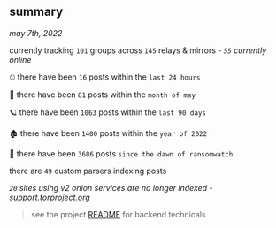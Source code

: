 
## summary
_may 7th, 2022_

currently tracking `101` groups across `145` relays & mirrors - _`55` currently online_

⏲ there have been `16` posts within the `last 24 hours`

🦈 there have been `81` posts within the `month of may`

🪐 there have been `1063` posts within the `last 90 days`

🏚 there have been `1400` posts within the `year of 2022`

🦕 there have been `3686` posts `since the dawn of ransomwatch`

there are `49` custom parsers indexing posts

_`20` sites using v2 onion services are no longer indexed - [support.torproject.org](https://support.torproject.org/onionservices/v2-deprecation/)_

> see the project [README](https://github.com/thetanz/ransomwatch#ransomwatch--) for backend technicals
